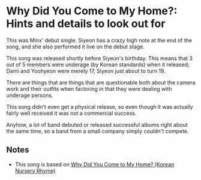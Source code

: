 # Why Did You Come to My Home?: Hints and details to look out for

This was Minx' debut single. Siyeon has a crazy high note at the end of the song,
and she also performed it live on the debut stage.

This song was released shortly before Siyeon's birthday. This means that 3 out of 5 members
were underage (by Korean standards) when it released; Dami and Yoohyeon were merely 17,
Siyeon just about to turn 19.

There are things that are things that are questionable both about the camera work
and their outfits when factoring in that they were dealing with underage persons.

This song didn't even get a physical release, so even though it was actually fairly
well received it was not a commercial success.

Anyhow, a lot of band debuted or released successful albums right about the same time,
so a band from a small company simply couldn't compete.

## Notes

* This song is based on [Why Did You Come to My Home? (Korean Nursery Rhyme)](https://www.youtube.com/watch?v=IYzGzWRr9Eg)
